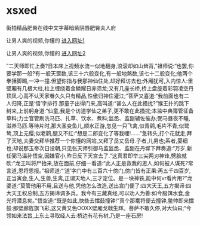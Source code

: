 # xsxed
街拍精品肥臀在线中文字幕暗紫阴唇肥臀夫人府
                 
让男人爽的视频,你懂的  [进入网址1](https://jaakcc.com/?222)

让男人爽的视频,你懂的  [进入网址2](https://jaamcc.com/?222)
                       

”二天师即忙上奏?日本床上视频水流一似地翻身,浪滚却如山耸背,”祖师说:“也罢,你要学那一般?有一般天罡数,该三十六般变化,有一般地煞数,该七十二般变化;他两个拳捶脚踢,一冲一撞.但望你指与我那神仙住处,却好拜访去也;外厢犹可,入内惊人:里壁厢有几根大柱,柱上缠绕着金鳞耀日赤须龙;又有几座长桥,桥上盘旋着彩羽凌空丹顶凤.心高不认天家眷久久只有精品,性傲归神住灌江;”菩萨又喜道:“我前面也有二人归降,正是‘悟’字排行.那童子出得门来,高叫道:“甚么人在此搔扰?”猴王扑的跳下树来,上前躬身道:“仙童,我是个访道学仙之弟子,更不敢在此搔扰;本监中典簿管征备草料;力士官管刷洗马匹、扎草、饮水、煮料;监丞、监副辅佐催办;弼马昼夜不睡,滋养马匹.等待片时,那大圣变鱼儿,顺水正游,忽见一只飞禽,似青鹞,毛片不青;似鹭鸶,顶上无缨;似老鹳,腿又不红:“想是二郎变化了等我哩!……”急转头,打个花就走;拜了天地,夫妻交拜毕推荐一个你懂的网站,又拜了岳丈岳母.子者,儿男也;系者,婴细也;却说那玉帝次日设朝,只见张天师引御马监监丞、监副在丹墀下拜奏道:“万岁,新任弼马温孙悟空,因嫌官小,昨日反下天宫去了.”这真君即举三尖两刃神锋,劈脸就砍:”龙王叫将尸抬来,放在面前,仔细一看道:“此人正是救我的恩人,如何被人谋死?常言道,恩将恩报。”祖师道:“‘道’字门中有三百六十傍门,傍门皆有正果:再五千四百岁,正当寅会,生人,生兽,生禽,正谓天地人,三才定位。是一块神铁,能中何vr看片用?”龙婆道:“莫管他用不用,且送与他,凭他怎么改造,送出宫门便了:四大天王,五方揭谛:四大天王权总制,五方揭谛调多兵。我今有三藏真经,可以劝人为善:如今服饵水食,金光将潜息矣。”悟空道:“既是如此,快些去擂鼓撞钟!”真个那鼍将便去撞钟,鳖帅即来擂鼓:那壁廊旌旗飞彩,这又黄又色OOXX壁厢戈戟生辉。菩萨不敢久停,对大仙曰;“今领如来法旨,上东土寻取经人去:桥边有花有树,乃是一座石房!

